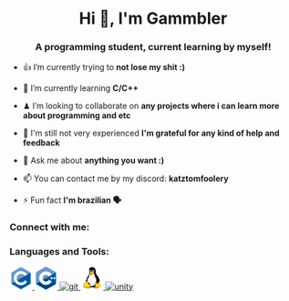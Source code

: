 <h1 align="center">Hi 👋, I'm Gammbler</h1>
<h3 align="center">A programming student, current learning by myself!</h3>

- 👍 I’m currently trying to **not lose my shit :)**

- 🌱 I’m currently learning **C/C++**

- ♟ I’m looking to collaborate on **any projects where i can learn more about programming and etc**

- 🤝 I'm still not very experienced **I'm grateful for any kind of help and feedback**

- 💬 Ask me about **anything you want :)**

- 📫 You can contact me by my discord: **katztomfoolery**

- ⚡ Fun fact **I'm brazilian 🗣**

<h3 align="left">Connect with me:</h3>
<p align="left">
</p>

<h3 align="left">Languages and Tools:</h3>
<p align="left"> <a href="https://www.cprogramming.com/" target="_blank" rel="noreferrer"> <img src="https://raw.githubusercontent.com/devicons/devicon/master/icons/c/c-original.svg" alt="c" width="40" height="40"/> </a> <a href="https://www.w3schools.com/cpp/" target="_blank" rel="noreferrer"> <img src="https://raw.githubusercontent.com/devicons/devicon/master/icons/cplusplus/cplusplus-original.svg" alt="cplusplus" width="40" height="40"/> </a> <a href="https://git-scm.com/" target="_blank" rel="noreferrer"> <img src="https://www.vectorlogo.zone/logos/git-scm/git-scm-icon.svg" alt="git" width="40" height="40"/> </a> <a href="https://www.linux.org/" target="_blank" rel="noreferrer"> <img src="https://raw.githubusercontent.com/devicons/devicon/master/icons/linux/linux-original.svg" alt="linux" width="40" height="40"/> </a> <a href="https://unity.com/" target="_blank" rel="noreferrer"> <img src="https://www.vectorlogo.zone/logos/unity3d/unity3d-icon.svg" alt="unity" width="40" height="40"/> </a> </p>
